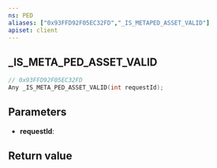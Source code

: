 ```yaml
---
ns: PED
aliases: ["0x93FFD92F05EC32FD","_IS_METAPED_ASSET_VALID"]
apiset: client
---
```

## _IS_META_PED_ASSET_VALID

```c
// 0x93FFD92F05EC32FD
Any _IS_META_PED_ASSET_VALID(int requestId);
```


## Parameters
* **requestId**:

## Return value